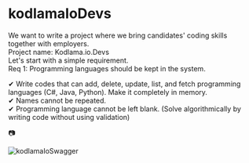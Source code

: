# kodlamaIoDevs

We want to write a project where we bring candidates' coding skills together with employers.                                                                              
Project name: Kodlama.io.Devs                                                                                                                                               
Let's start with a simple requirement.                                                                                                                                    
Req 1: Programming languages should be kept in the system.                                                                                                                

✔ Write codes that can add, delete, update, list, and fetch programming languages (C#, Java, Python). Make it completely in memory.                                        
✔ Names cannot be repeated.                                                                                                                                                
✔ Programming language cannot be left blank. (Solve algorithmically by writing code without using validation)

📷

![kodlamaIoSwagger](https://user-images.githubusercontent.com/83163617/204135381-e9790e42-3203-4b11-b011-28a6686c711a.jpg)
